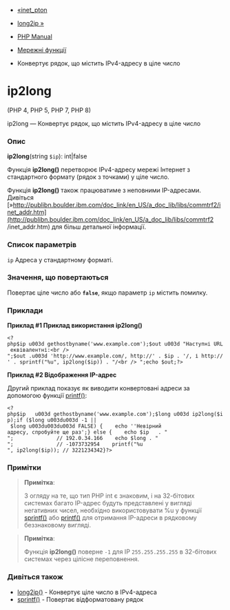 - [«inet_pton](function.inet-pton.md)
- [long2ip »](function.long2ip.md)

- [PHP Manual](index.md)
- [Мережні функції](ref.network.md)
- Конвертує рядок, що містить IPv4-адресу в ціле число

# ip2long

(PHP 4, PHP 5, PHP 7, PHP 8)

ip2long — Конвертує рядок, що містить IPv4-адресу в ціле число

### Опис

**ip2long**(string `$ip`): int\|false

Функція **ip2long()** перетворює IPv4-адресу мережі Інтернет з
стандартного формату (рядок з точками) у ціле число.

Функція **ip2long()** також працюватиме з неповними IP-адресами.
Дивіться
[»http://publibn.boulder.ibm.com/doc_link/en_US/a_doc_lib/libs/commtrf2/inet_addr.htm](http://publibn.boulder.ibm.com/doc_link/en_US/a_doc_lib/libs/commtrf2 /inet_addr.htm)
для більш детальної інформації.

### Список параметрів

`ip`
Адреса у стандартному форматі.

### Значення, що повертаються

Повертає ціле число або **`false`**, якщо параметр `ip` містить
помилку.

### Приклади

**Приклад #1 Приклад використання **ip2long()****

` <?php$ip u003d gethostbyname('www.example.com');$out u003d "Наступні URL еквівалентні:<br />
";$out .u003d 'http://www.example.com/, http://' . $ip . '/, і http://' . sprintf("%u", ip2long($ip)) . "/<br />
";echo $out;?> `

**Приклад #2 Відображення IP-адрес**

Другий приклад показує як виводити конвертовані адреси за допомогою
функції [printf()](function.printf.md):

`<?php$ip   u003d gethostbyname('www.example.com');$long u003d ip2long($ip);if ($long u003du003d -1 || $long u003du003du003d FALSE) {    echo ''Невірний адресу, спробуйте ще раз';} else {    echo $ip   . "
";              // 192.0.34.166    echo $long . "
";              // -1073732954    printf("%u
", ip2long($ip)); // 3221234342}?> `

### Примітки

> **Примітка**:
>
> З огляду на те, що тип PHP int є знаковим, і на 32-бітових системах
> багато IP-адрес будуть представлені у вигляді негативних чисел,
> необхідно використовувати %u у функції
> [sprintf()](function.sprintf.md) або
> [printf()](function.printf.md) для отримання IP-адреси в рядковому
> беззнаковому вигляді.

> **Примітка**:
>
> Функція **ip2long()** поверне `-1` для IP `255.255.255.255` в
> 32-бітових системах через цілісне переповнення.

### Дивіться також

- [long2ip()](function.long2ip.md) - Конвертує ціле число в
IPv4-адреса
- [sprintf()](function.sprintf.md) - Повертає відформатовану
рядок
